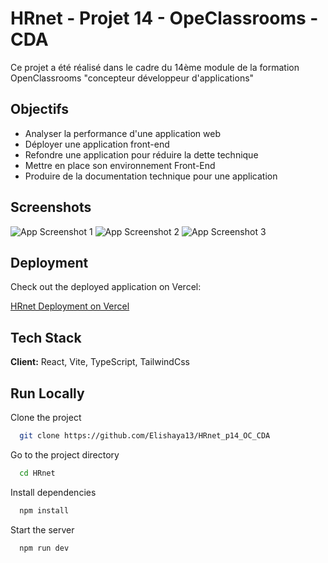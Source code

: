 # HRnet - Projet 14 - OpeClassrooms - CDA

Ce projet a été réalisé dans le cadre du 14ème module de la formation OpenClassrooms "concepteur développeur d'applications"


## Objectifs
- Analyser la performance d'une application web
- Déployer une application front-end
- Refondre une application pour réduire la dette technique
- Mettre en place son environnement Front-End
- Produire de la documentation technique pour une application
## Screenshots
![App Screenshot 1](https://pictures.angiepons.fr/images/other/hrnet_1.png)
![App Screenshot 2](https://pictures.angiepons.fr/images/other/hrnet_2.png)
![App Screenshot 3](https://pictures.angiepons.fr/images/other/hrnet_3.png)

## Deployment

Check out the deployed application on Vercel:

[HRnet Deployment on Vercel](https://hrnet-p14-oc.vercel.app/)



## Tech Stack

**Client:** React, Vite, TypeScript, TailwindCss


## Run Locally

Clone the project

```bash
  git clone https://github.com/Elishaya13/HRnet_p14_OC_CDA
```

Go to the project directory

```bash
  cd HRnet
```

Install dependencies

```bash
  npm install
```

Start the server

```bash
  npm run dev
```